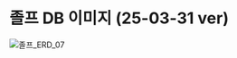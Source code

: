 # 졸프 DB 이미지 (25-03-31 ver) #
![졸프_ERD_07](https://github.com/user-attachments/assets/59b108b3-d7c7-4f2e-8cd8-60bd12cb67de)
